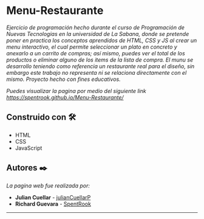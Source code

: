 # Menu-Restaurante

_Ejercicio de programación hecho durante el curso de Programación de Nuevas Tecnologias en la universidad de La Sabana, donde se pretende
poner en practica los conceptos aprendidos de HTML, CSS y JS al crear un menu interactivo, el cual permite seleccionar un plato en concreto y anexarlo a un carrito de compras;
así mismo, puedes ver el total de los productos o eliminar alguno de los items de la lista de compra. El munu se desarrollo teniendo como referencia un restaurante real para
el diseño, sin embargo este trabajo no representa ni se relaciona directamente con el mismo. Proyecto hecho con fines educativos._

_Puedes visualizar la pagina por medio del siguiente link https://spentrook.github.io/Menu-Restaurante/_

## Construido con 🛠️


* HTML
* CSS
* JavaScript

## Autores ✒️

_La pagina web fue realizada por:_

* **Julian Cuellar** - [julianCuellarP](https://github.com/julianCuellarP)
* **Richard Guevara** - [SpentRook](https://github.com/SpentRook)



---
